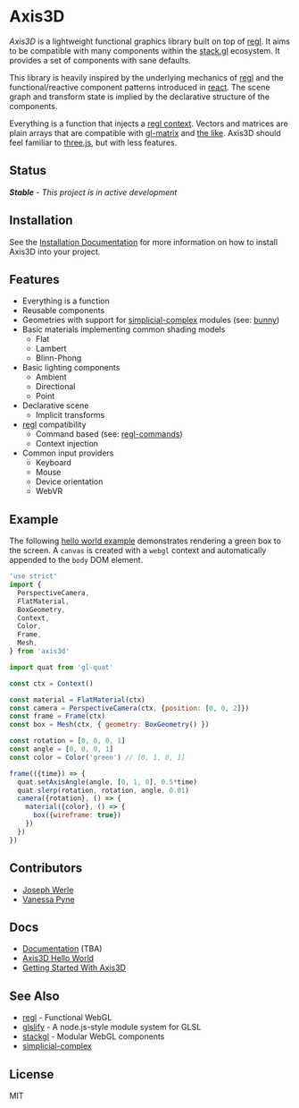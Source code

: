 Axis3D
======

*Axis3D* is a lightweight functional graphics library built on top of
[regl][regl]. It aims to be compatible with many components within the
[stack.gl](http://stack.gl) ecosystem. It provides a set of components
with sane defaults.

This library is heavily inspired by the underlying mechanics of [regl][regl]
and the functional/reactive component patterns introduced in
[react](https://github.com/facebook/react). The scene graph and transform
state is implied by the declarative structure of the components.

Everything is a function that injects a [regl context][regl-context].
Vectors and matrices are plain arrays that are compatible with
[gl-matrix](https://github.com/toji/gl-matrix) and
[the like](https://www.npmjs.com/search?q=gl-matrix). Axis3D should
feel familiar to [three.js](https://github.com/mrdoob/three.js), but
with less features.

## Status

***Stable*** - *This project is in active development*

## Installation

See the [Installation Documentation](doc/install.md) for more
information on how to install Axis3D into your project.

## Features

* Everything is a function
* Reusable components
* Geometries with support for [simplicial-complex][simplicial-complex] modules (see: [bunny][bunny])
* Basic materials implementing common shading models
  * Flat
  * Lambert
  * Blinn-Phong
* Basic lighting components
  * Ambient
  * Directional
  * Point
* Declarative scene
  * Implicit transforms
* [regl][regl] compatibility
  * Command based (see: [regl-commands][regl-commands])
  * Context injection
* Common input providers
  * Keyboard
  * Mouse
  * Device orientation
  * WebVR

## Example

The following [hello world example](doc/hello-world.md) demonstrates rendering a
green box to the screen. A `canvas` is created with a `webgl` context and
automatically appended to the `body` DOM element.

```js
'use strict'
import {
  PerspectiveCamera,
  FlatMaterial,
  BoxGeometry,
  Context,
  Color,
  Frame,
  Mesh,
} from 'axis3d'

import quat from 'gl-quat'

const ctx = Context()

const material = FlatMaterial(ctx)
const camera = PerspectiveCamera(ctx, {position: [0, 0, 2]})
const frame = Frame(ctx)
const box = Mesh(ctx, { geometry: BoxGeometry() })

const rotation = [0, 0, 0, 1]
const angle = [0, 0, 0, 1]
const color = Color('green') // [0, 1, 0, 1]

frame(({time}) => {
  quat.setAxisAngle(angle, [0, 1, 0], 0.5*time)
  quat.slerp(rotation, rotation, angle, 0.01)
  camera({rotation}, () => {
    material({color}, () => {
      box({wireframe: true})
    })
  })
})
```

## Contributors

* [Joseph Werle](https://github.com/jwerle)
* [Vanessa Pyne](https://github.com/vipyne)

## Docs

* [Documentation](doc/index.md) (TBA)
* [Axis3D Hello World](doc/hello-world.md)
* [Getting Started With Axis3D](doc/getting-started.md)

## See Also

* [regl][regl] - Functional WebGL
* [glslify][glslify] - A node.js-style module system for GLSL
* [stackgl][stackgl] - Modular WebGL components
* [simplicial-complex](simplicial-complex)

## License

MIT



[regl]: https://github.com/regl-project/regl
[bunny]: https://github.com/mikolalysenko/bunny
[stackgl]: https://github.com/stackgl
[glslify]: https://github.com/stackgl/glslify
[regl-context]: https://github.com/regl-project/regl/blob/gh-pages/API.md#context
[regl-commands]: https://github.com/regl-project/regl/blob/gh-pages/API.md#commands
[simplicial-complex]: https://github.com/mikolalysenko/simplicial-complex
